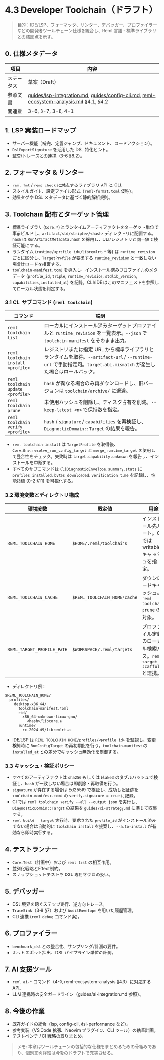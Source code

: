 # 4.3 Developer Toolchain（ドラフト）

> 目的：IDE/LSP、フォーマッタ、リンター、デバッガー、プロファイラーなどの開発者ツールチェーン仕様を統合し、Reml 言語・標準ライブラリとの結節点を示す。

## 0. 仕様メタデータ

| 項目 | 内容 |
| --- | --- |
| ステータス | 草案（Draft） |
| 参照文書 | [guides/lsp-integration.md](guides/lsp-integration.md), [guides/config-cli.md](guides/config-cli.md), [reml-ecosystem-analysis.md](reml-ecosystem-analysis.md) §4.1, §4.2 |
| 関連章 | 3-6, 3-7, 3-8, 4-1 |

## 1. LSP 実装ロードマップ

- サーバー機能（補完、定義ジャンプ、ドキュメント、コードアクション）。
- `DslExportSignature` を活用した DSL 特化ヒント。
- 監査/トレースとの連携（3-6 §8.2）。

## 2. フォーマッタ & リンター

- `reml fmt` / `reml check` に対応するライブラリ API と CLI.
- スタイルガイド、設定ファイル形式（`reml-format.toml` 仮称）。
- 効果タグや DSL メタデータに基づく静的解析規則。

## 3. Toolchain 配布とターゲット管理

- 標準ライブラリ (`Core.*`) とランタイムアーティファクトをターゲット単位で事前ビルドし、`artifact/std/<triple>/<hash>` ディレクトリに配置する。`hash` は `RunArtifactMetadata.hash` を採用し、CLI/レジストリと同一値で検証可能にする。
- ランタイム (`runtime/<profile_id>/libremlrt.*` 等) は `runtime_revision` ごとに区分し、`TargetProfile` が要求する `runtime_revision` と一致しない場合はロードを拒否する。
- `toolchain-manifest.toml` を導入し、インストール済みプロファイルのメタデータ (`profile_id`, `triple`, `runtime_revision`, `stdlib_version`, `capabilities`, `installed_at`) を記録。CLI/IDE はこのマニフェストを参照してローカル状態を判定する。

### 3.1 CLI サブコマンド (`reml toolchain`)

| コマンド | 説明 |
| --- | --- |
| `reml toolchain list` | ローカルにインストール済みターゲットプロファイルと `runtime_revision` を一覧表示。`--json` で `toolchain-manifest` をそのまま出力。 |
| `reml toolchain install <profile>` | レジストリまたは指定 URL から標準ライブラリとランタイムを取得。`--artifact-url` / `--runtime-url` で手動指定可。`target.abi.mismatch` が発生した場合はロールバック。 |
| `reml toolchain update <profile>` | `hash` が異なる場合のみ再ダウンロードし、旧バージョンは `toolchain/archive/` に退避。 |
| `reml toolchain prune` | 未使用ハッシュを削除し、ディスク占有を削減。`--keep-latest <n>` で保持数を指定。 |
| `reml toolchain verify <profile>` | `hash` / `signature` / `capabilities` を再検証し、`DiagnosticDomain::Target` の結果を報告。 |

- `reml toolchain install` は `TargetProfile` を取得後、`Core.Env.resolve_run_config_target` と `merge_runtime_target` を使用して整合性をチェック。失敗時は `target.capability.unknown` を報告し、インストールを中断する。
- すべてのサブコマンドは `CliDiagnosticEnvelope.summary.stats` に `profiles_installed`, `bytes_downloaded`, `verification_time` を記録し、性能指標 (0-2 §1.1) を可視化する。

### 3.2 環境変数とディレクトリ構成

| 環境変数 | 既定値 | 用途 |
| --- | --- | --- |
| `REML_TOOLCHAIN_HOME` | `$HOME/.reml/toolchains` | インストール先ルート。CI では writable キャッシュを指定。 |
| `REML_TOOLCHAIN_CACHE` | `$REML_TOOLCHAIN_HOME/cache` | ダウンロードキャッシュ。`reml toolchain prune` の対象。 |
| `REML_TARGET_PROFILE_PATH` | `$WORKSPACE/.reml/targets` | プロファイル定義のローカル検索パス。`reml target scaffold` と連携。 |

- ディレクトリ例：

```
$REML_TOOLCHAIN_HOME/
  profiles/
    desktop-x86_64/
      toolchain-manifest.toml
      std/
        x86_64-unknown-linux-gnu/
          <hash>/libcore.a
      runtime/
        rc-2024-09/libremlrt.a
```

- IDE/LSP は `REML_TOOLCHAIN_HOME/profiles/<profile_id>` を監視し、変更検知時に `RunConfigTarget` の再初期化を行う。`toolchain-manifest` の `installed_at` との差分でキャッシュ無効化を制御する。

### 3.3 キャッシュ・検証ポリシー

- すべてのアーティファクトは `sha256` もしくは `blake3` のダブルハッシュで検証し、`hash` が一致しない場合は即削除・再取得を行う。
- `signature` が存在する場合は Ed25519 で検証し、成功した証跡を `toolchain-manifest.toml` の `verify.signature = true` に記録。
- CI では `reml toolchain verify --all --output json` を実行し、`DiagnosticDomain::Target` の結果を `guides/ci-strategy.md` に準じて収集する。
- `reml build --target` 実行時、要求された `profile_id` がインストール済みでない場合は自動的に `toolchain install` を提案し、`--auto-install` が有効なら即時実行する。

## 4. テストランナー

- `Core.Test`（計画中）および `reml test` の相互作用。
- 並列化戦略とEffect制約。
- スナップショットテストや DSL 専用マクロの扱い。

## 5. デバッガー

- DSL 境界を跨ぐステップ実行、逆方向トレース。
- `TraceSink`（3-8 §7）および `AuditEnvelope` を用いた履歴管理。
- CLI 連携 (`reml debug` コマンド案)。

## 6. プロファイラー

- `benchmark_dsl` との整合性、サンプリング/計測の要件。
- ホットスポット抽出、DSL パイプライン単位の計測。

## 7. AI 支援ツール

- `reml ai-*` コマンド（4-0, reml-ecosystem-analysis §4.3）に対応する API。
- LLM 連携時の安全ガードライン（guides/ai-integration.md 参照）。

## 8. 今後の作業

- 既存ガイドの統合（lsp, config-cli, dsl-performance など）。
- 参考実装（VS Code 拡張、Neovim プラグイン、CLI ツール）の執筆計画。
- テストベンチ / CI 戦略の取りまとめ。

> メモ: 本章はツールチェーンの包括的な仕様をまとめるための骨組みであり、個別節の詳細は今後のドラフトで充実させる。
